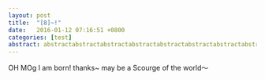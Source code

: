 ```yaml
---
layout: post
title:  "[8]~!"
date:   2016-01-12 07:16:51 +0800
categories: [test]
abstract: abstractabstractabstractabstractabstractabstractabstractabstractabstract
---
```


OH MOg
I am born! thanks~ may be a Scourge of the world～
